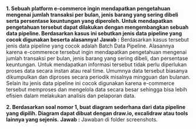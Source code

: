 **1. Sebuah platform e-commerce ingin mendapatkan pengetahuan mengenai jumlah transaksi per bulan, jenis barang yang sering dibeli serta persentase keuntungan yang diperoleh. Untuk mendapatkan pengetahuan tersebut dapat dilakukan dengan mengembangkan sebuah data pipeline. Berdasarkan kasus ini sebutkan jenis data pipeline yang cocok digunakan beserta alasannya!**
**Jawab :**
Berdasarkan kasus tersebut jenis data pipeline yang cocok adalah Batch Data Pipeline. Alasannya karena e-commerece tersebut ingin mendapatkan pengetahuan mengenai jumlah transaksi per bulan, jenis barang yang sering dibeli, dan persentase keuntungan. Untuk mendapatkan informasi tersebut tidak perlu diperlukan proses data secara instan atau real time. Umumnya data tersebut biasanya dikumpulkan dan diproses secara periodik misalnya mingguan dan bulanan. Selain itu jenis data pipeline ini cocok digunakan karena e-commerce tersebut memproses dan mengelola data secara besar sehingga bisa lebih efisien dalam melakukan analisis dan pelaporan data.


**2. Berdasarkan soal nomor 1, buat diagram sederhana dari data pipeline yang dipilih. Diagram dapat dibuat dengan draw.io, excalidraw atau tools lainnya yang sejenis.**
**Jawab :** Jawaban di folder screenshots.